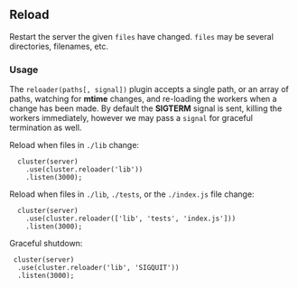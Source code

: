 
## Reload

  Restart the server the given `files` have changed.
  `files` may be several directories, filenames, etc.

### Usage

 The `reloader(paths[, signal])` plugin accepts a single path, or an array of paths, watching for __mtime__ changes, and re-loading the workers when a change has been made. By default the __SIGTERM__ signal is sent, killing the workers immediately, however we may pass a `signal` for graceful termination as well.

 Reload when files in `./lib` change:

      cluster(server)
        .use(cluster.reloader('lib'))
        .listen(3000);

 Reload when files in `./lib`, `./tests`, or the `./index.js` file change:

      cluster(server)
        .use(cluster.reloader(['lib', 'tests', 'index.js']))
        .listen(3000);

 Graceful shutdown:
 
     cluster(server)
      .use(cluster.reloader('lib', 'SIGQUIT'))
      .listen(3000);